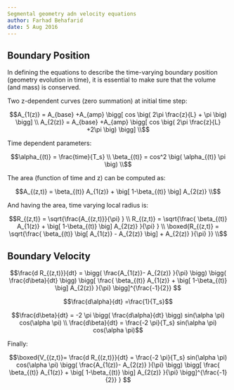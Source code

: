```yaml
---
Segmental geometry adn velocity equations
author: Farhad Behafarid
date: 5 Aug 2016
---
```


## Boundary Position

In defining the equations to describe the time-varying boundary position (geometry evolution in time), it is essential to make sure that the volume (and mass) is conserved. 

Two z-dependent curves (zero summation) at initial time step:
~~~math
A_{1(z)} = A_{base} +A_{amp}  \bigg[ cos \big( 2\pi \frac{z}{L} + \pi \big) \bigg] \\

A_{2(z)} = A_{base} +A_{amp}  \bigg[ cos \big( 2\pi \frac{z}{L} +2\pi \big) \bigg] \\
~~~

Time dependent parameters:

~~~math
\alpha_{(t)} = \frac{time}{T_s} \\

\beta_{(t)} = cos^2 \big( \alpha_{(t)} \pi \big) \\
~~~

The area (function of time and z) can be computed as:
~~~math
A_{(z,t)} = \beta_{(t)} A_{1(z)} + \big[ 1-\beta_{(t)} \big] A_{2(z)} \\
~~~

And having the area, time varying local radius is:
~~~math
R_{(z,t)}    = \sqrt{\frac{A_{(z,t)}}{\pi} } \\

R_{(z,t)}    = \sqrt{\frac{ \beta_{(t)} A_{1(z)} + \big[ 1-\beta_{(t)} \big] A_{2(z)}      }{\pi} } \\

\boxed{R_{(z,t)}    = \sqrt{\frac{ \beta_{(t)} \big[ A_{1(z)} -  A_{2(z)} \big]  +  A_{2(z)}      }{\pi} }} \\
~~~


## Boundary Velocity

~~~math
\frac{d R_{(z,t)}}{dt} = \bigg( \frac{A_{1(z)}- A_{2(z)} }{\pi} \bigg)   \bigg( \frac{d\beta}{dt} \bigg)      \bigg[ \frac{ \beta_{(t)} A_{1(z)} + \big[ 1-\beta_{(t)} \big] A_{2(z)}      }{\pi}    \bigg]^{\frac{-1}{2}}                   
~~~

~~~math
\frac{d\alpha}{dt} =\frac{1}{T_s}
~~~


~~~math
\frac{d\beta}{dt} = -2 \pi \bigg( \frac{d\alpha}{dt} \bigg) sin(\alpha \pi) cos(\alpha \pi) \\

\frac{d\beta}{dt} = \frac{-2 \pi}{T_s} sin(\alpha \pi) cos(\alpha \pi)
~~~

Finally:

~~~math
\boxed{V_{(z,t)}= \frac{d R_{(z,t)}}{dt} = \frac{-2 \pi}{T_s} sin(\alpha \pi) cos(\alpha \pi) \bigg( \frac{A_{1(z)}- A_{2(z)} }{\pi} \bigg) \bigg[ \frac{ \beta_{(t)} A_{1(z)} + \big[ 1-\beta_{(t)} \big] A_{2(z)}      }{\pi}    \bigg]^{\frac{-1}{2}}    }               
~~~



